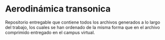 # Aerodinámica transonica
 Repositorio entregable que contiene todos los archivos generados a lo largo del trabajo, los cuales se han ordenado de la misma forma que en el archivo  comprimido entregado en el campus virtual.
